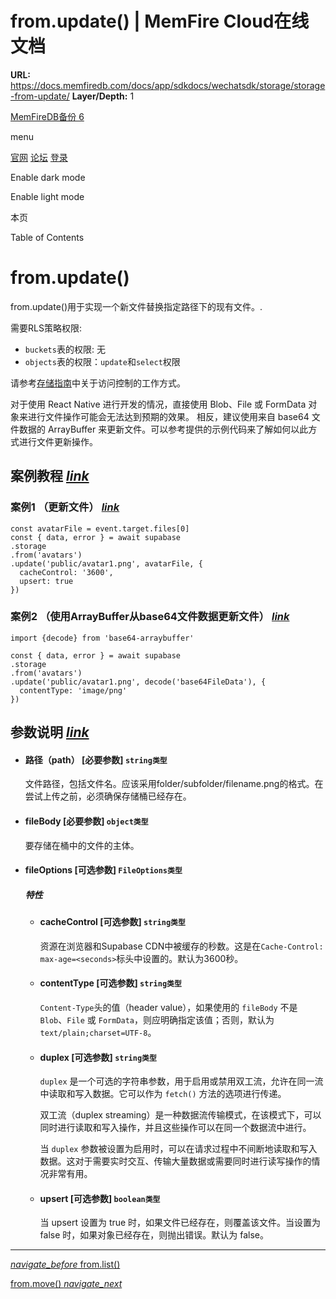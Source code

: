 # from.update() | MemFire Cloud在线文档

**URL:** https://docs.memfiredb.com/docs/app/sdkdocs/wechatsdk/storage/storage-from-update/
**Layer/Depth:** 1

[MemFireDB备份 6](/)

menu

[官网](https://memfiredb.com/)
[论坛](https://community.memfiredb.com/)
[登录](https://cloud.memfiredb.com/auth/login)

Enable dark mode

Enable light mode

本页

Table of Contents

# from.update()

from.update()用于实现一个新文件替换指定路径下的现有文件。.

需要RLS策略权限:

* `buckets`表的权限: 无
* `objects`表的权限：`update`和`select`权限

请参考[存储指南](/docs/app/development_guide/storage/storage/#access-control)中关于访问控制的工作方式。

对于使用 React Native 进行开发的情况，直接使用 Blob、File 或 FormData 对象来进行文件操作可能会无法达到预期的效果。
相反，建议使用来自 base64 文件数据的 ArrayBuffer 来更新文件。可以参考提供的示例代码来了解如何以此方式进行文件更新操作。

## 案例教程 [*link*](#%e6%a1%88%e4%be%8b%e6%95%99%e7%a8%8b)

### 案例1 （更新文件） [*link*](#%e6%a1%88%e4%be%8b1-%e6%9b%b4%e6%96%b0%e6%96%87%e4%bb%b6)

```
const avatarFile = event.target.files[0]
const { data, error } = await supabase
.storage
.from('avatars')
.update('public/avatar1.png', avatarFile, {
  cacheControl: '3600',
  upsert: true
})
```

### 案例2 （使用ArrayBuffer从base64文件数据更新文件） [*link*](#%e6%a1%88%e4%be%8b2-%e4%bd%bf%e7%94%a8arraybuffer%e4%bb%8ebase64%e6%96%87%e4%bb%b6%e6%95%b0%e6%8d%ae%e6%9b%b4%e6%96%b0%e6%96%87%e4%bb%b6)

```
import {decode} from 'base64-arraybuffer'

const { data, error } = await supabase
.storage
.from('avatars')
.update('public/avatar1.png', decode('base64FileData'), {
  contentType: 'image/png'
})
```

## 参数说明 [*link*](#%e5%8f%82%e6%95%b0%e8%af%b4%e6%98%8e)

* #### 路径（path） [必要参数] `string类型`

  文件路径，包括文件名。应该采用folder/subfolder/filename.png的格式。在尝试上传之前，必须确保存储桶已经存在。
* #### fileBody [必要参数] `object类型`

  要存储在桶中的文件的主体。
* #### fileOptions [可选参数] `FileOptions类型`

  ##### 特性

  + #### cacheControl [可选参数] `string类型`

    资源在浏览器和Supabase CDN中被缓存的秒数。这是在`Cache-Control: max-age=<seconds>`标头中设置的。默认为3600秒。
  + #### contentType [可选参数] `string类型`

    `Content-Type`头的值（header value），如果使用的 `fileBody` 不是 `Blob`、`File` 或 `FormData`，则应明确指定该值；否则，默认为 `text/plain;charset=UTF-8`。
  + #### duplex [可选参数] `string类型`

    `duplex` 是一个可选的字符串参数，用于启用或禁用双工流，允许在同一流中读取和写入数据。它可以作为 `fetch()` 方法的选项进行传递。

    双工流（duplex streaming）是一种数据流传输模式，在该模式下，可以同时进行读取和写入操作，并且这些操作可以在同一个数据流中进行。

    当 `duplex` 参数被设置为启用时，可以在请求过程中不间断地读取和写入数据。这对于需要实时交互、传输大量数据或需要同时进行读写操作的情况非常有用。
  + #### upsert [可选参数] `boolean类型`

    当 upsert 设置为 true 时，如果文件已经存在，则覆盖该文件。当设置为 false 时，如果对象已经存在，则抛出错误。默认为 false。

---

[*navigate\_before* from.list()](/docs/app/sdkdocs/wechatsdk/storage/storage-from-list/)

[from.move() *navigate\_next*](/docs/app/sdkdocs/wechatsdk/storage/storage-from-move/)